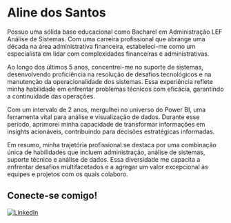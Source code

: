 # Aline dos Santos


Possuo uma sólida base educacional como Bacharel em Administração LEF Análise de Sistemas. Com uma carreira profissional que abrange uma década na área administrativa financeira, estabeleci-me como um especialista em lidar com complexidades financeiras e administrativas.

Ao longo dos últimos 5 anos, concentrei-me no suporte de sistemas, desenvolvendo proficiência na resolução de desafios tecnológicos e na manutenção da operacionalidade dos sistemas. Essa experiência reflete minha habilidade em enfrentar problemas técnicos com eficácia, garantindo a continuidade das operações.

Com um intervalo de 2 anos, mergulhei no universo do Power BI, uma ferramenta vital para análise e visualização de dados. Durante esse período, aprimorei minha capacidade de transformar informações em insights acionáveis, contribuindo para decisões estratégicas informadas.

Em resumo, minha trajetória profissional se destaca por uma combinação única de habilidades que incluem administração, análise de sistemas, suporte técnico e análise de dados. Essa diversidade me capacita a enfrentar desafios multifacetados e a agregar um valor excepcional às equipes e projetos com os quais colaboro.

## Conecte-se comigo!

[![LinkedIn](https://img.shields.io/badge/LinkedIn-000?style=for-the-badge&logo=linkedin&logoColor=0E76A8)](https://www.linkedin.com/in/aline-dos-santos-824b4531/)
